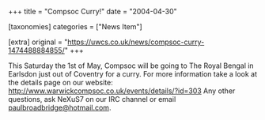 +++
title = "Compsoc Curry!"
date = "2004-04-30"

[taxonomies]
categories = ["News Item"]

[extra]
original = "https://uwcs.co.uk/news/compsoc-curry-1474488884855/"
+++

This Saturday the 1st of May, Compsoc will be going to The Royal Bengal in Earlsdon just out of Coventry for a curry. For more information take a look at the details page on our website: http://www.warwickcompsoc.co.uk/events/details/?id=303 Any other questions, ask NeXuS7 on our IRC channel or email paulbroadbridge@hotmail.com.

